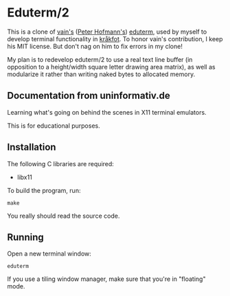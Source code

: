 # Eduterm/2

This is a clone of [vain's][vain] ([Peter Hofmann's][phoff]) [eduterm], used by myself to develop terminal functionality in [kråkfot][krakfot]. To honor vain's contribution, I keep his MIT license. But don't nag on him to fix errors in my clone!

My plan is to redevelop eduterm/2 to use a real text line buffer (in opposition to a height/width square letter drawing area matrix), as well as modularize it rather than writing naked bytes to allocated memory.

[eduterm]: https://www.uninformativ.de/git/eduterm/file/README.html
[vain]: https://github.com/vain
[krakfot]: https://github.com/TomasKindahl/krakfot
[phoff]: https://www.uninformativ.de/contact.html

## Documentation from uninformativ.de

Learning what's going on behind the scenes in X11 terminal emulators.

This is for educational purposes.


## Installation

The following C libraries are required:

- libx11

To build the program, run:

    make

You really should read the source code.

## Running

Open a new terminal window:

    eduterm

If you use a tiling window manager, make sure that you're in "floating" mode.
